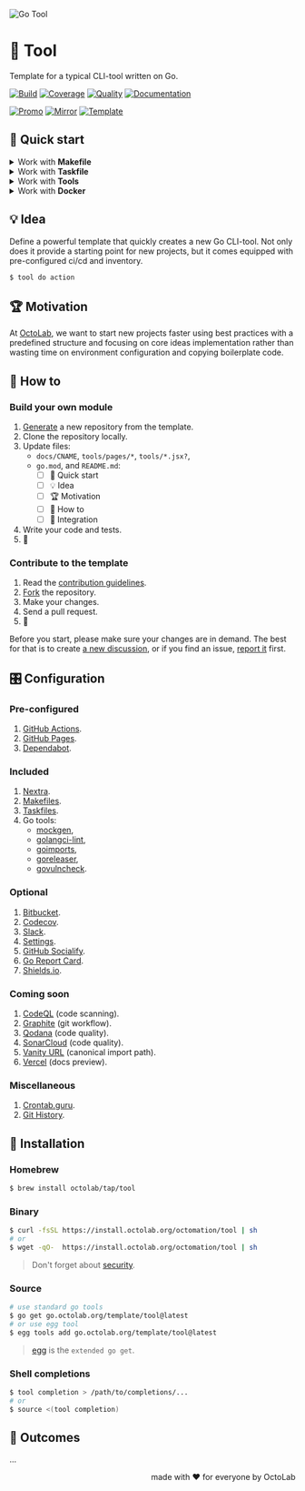 ![Go Tool][social.image]

# 🧩 Tool

Template for a typical CLI-tool written on Go.

[![Build][build.icon]][build.page]
[![Coverage][coverage.icon]][coverage.page]
[![Quality][quality.icon]][quality.page]
[![Documentation][docs.icon]][docs.page]

[![Promo][site.icon]][site.page]
[![Mirror][mirror.icon]][mirror.page]
[![Template][template.icon]][template.page]

## 🛫 Quick start

<details>
  <summary>Work with <strong>Makefile</strong></summary>

```bash
$ make setup
$ make help

$ make find-todos
$ make test lint
$ TIMEOUT=5s make test-with-coverage
```

</details>

<details>
  <summary>Work with <strong>Taskfile</strong></summary>

```bash
$ alias run=./Taskfile
$ run help

$ run docs
$ run docs install build start
```

</details>

<details>
  <summary>Work with <strong>Tools</strong></summary>

```bash
$ make tools
$ source bin/activate

$ which goimports
$ make go-fmt # goimports -local $(go list -m) -w ./...
```

</details>

<details>
  <summary>Work with <strong>Docker</strong></summary>

```bash
$ make go-1.11 # or go-1.12, etc.
/src# make go-env 2>/dev/null | grep GOVERSION
# GOVERSION:   1.11.13
/src# make test
```

</details>

## 💡 Idea

Define a powerful template that quickly creates a new Go CLI-tool.
Not only does it provide a starting point for new projects,
but it comes equipped with pre-configured ci/cd and inventory.

```bash
$ tool do action
```

## 🏆 Motivation

At [OctoLab][octolab.site], we want to start new projects faster using best practices
with a predefined structure and focusing on core ideas implementation
rather than wasting time on environment configuration and copying boilerplate code.

## 🤼‍ How to

### Build your own module

1. [Generate][action.generate] a new repository from the template.
2. Clone the repository locally.
3. Update files:
   - `docs/CNAME`, `tools/pages/*`, `tools/*.jsx?`,
   - `go.mod`, and `README.md`:
      - [ ] 🛫 Quick start
      - [ ] 💡 Idea
      - [ ] 🏆 Motivation
      - [ ] 🤼‍ How to
      - [ ] 🛬 Integration
4. Write your code and tests.
5. 🚀

### Contribute to the template

1. Read the [contribution guidelines][docs.contrib].
2. [Fork][action.fork] the repository.
3. Make your changes.
4. Send a pull request.
5. 🤗

Before you start, please make sure your changes are in demand.
The best for that is to create [a new discussion][action.discuss],
or if you find an issue, [report it][action.issue] first.

## 🎛️ Configuration

### Pre-configured

1. [GitHub Actions](https://github.com/features/actions).
2. [GitHub Pages](https://pages.github.com).
3. [Dependabot](https://github.com/dependabot).

### Included

1. [Nextra](https://nextra.site).
2. [Makefiles](https://github.com/octomation/makefiles).
3. [Taskfiles](https://github.com/octomation/taskfiles).
4. Go tools:
   - [mockgen](https://github.com/golang/mock),
   - [golangci-lint](https://github.com/kamilsk/golangci-lint),
   - [goimports](https://github.com/kamilsk/go-tools),
   - [goreleaser](https://goreleaser.com),
   - [govulncheck](https://github.com/golang/vuln).

### Optional

1. [Bitbucket](https://bitbucket.org).
2. [Codecov](https://about.codecov.io).
3. [Slack](https://github.com/marketplace/slack-github).
4. [Settings](https://github.com/apps/settings).
5. [GitHub Socialify](https://socialify.git.ci).
6. [Go Report Card](https://goreportcard.com).
7. [Shields.io](https://shields.io).

### Coming soon

1. [CodeQL](https://codeql.github.com) (code scanning).
2. [Graphite](https://graphite.dev) (git workflow).
3. [Qodana](https://qodana.cloud) (code quality).
4. [SonarCloud](https://sonarcloud.io) (code quality).
5. [Vanity URL](https://github.com/octomation/vanity) (canonical import path).
6. [Vercel](https://vercel.com) (docs preview).

### Miscellaneous

1. [Crontab.guru](https://crontab.guru).
2. [Git History](https://githistory.xyz).

## 🧩 Installation

### Homebrew

```bash
$ brew install octolab/tap/tool
```

### Binary

```bash
$ curl -fsSL https://install.octolab.org/octomation/tool | sh
# or
$ wget -qO-  https://install.octolab.org/octomation/tool | sh
```

> Don't forget about [security](https://www.idontplaydarts.com/2016/04/detecting-curl-pipe-bash-server-side/).

### Source

```bash
# use standard go tools
$ go get go.octolab.org/template/tool@latest
# or use egg tool
$ egg tools add go.octolab.org/template/tool@latest
```

> [egg][] is the `extended go get`.

### Shell completions

```bash
$ tool completion > /path/to/completions/...
# or
$ source <(tool completion)
```

## 🤲 Outcomes

...

<p align="right">made with ❤️ for everyone by OctoLab</p>

[social.image]:      https://socialify.git.ci/octomation/go-tool/image?description=1&font=Raleway&language=1&name=1&owner=1&pattern=Circuit%20Board&theme=Light
[awesome.icon]:      https://awesome.re/mentioned-badge.svg
[awesome.page]:      https://awesome-go.com/project-layout/
[build.icon]:        https://github.com/octomation/go-tool/actions/workflows/ci.yml/badge.svg
[build.page]:        https://github.com/octomation/go-tool/actions/workflows/ci.yml
[coverage.icon]:     https://codecov.io/gh/octomation/go-tool/branch/main/graph/badge.svg
[coverage.page]:     https://codecov.io/gh/octomation/go-tool
[quality.icon]:      https://goreportcard.com/badge/go.octolab.org/template/tool
[quality.page]:      https://goreportcard.com/report/go.octolab.org/template/tool
[docs.icon]:         https://pkg.go.dev/badge/go.octolab.org/template/tool.svg
[docs.page]:         https://pkg.go.dev/go.octolab.org/template/tool
[site.icon]:         https://img.shields.io/badge/site-GitHub%20Pages-brightgreen
[site.page]:         https://go-tool.octolab.org
[mirror.icon]:       https://img.shields.io/badge/mirror-Bitbucket-blue
[mirror.page]:       https://bitbucket.org/kamilsk/go-tool
[template.icon]:     https://img.shields.io/badge/template-go--tool-blue
[template.page]:     https://github.com/octomation/go-tool

[action.discuss]:    https://github.com/octomation/go-tool/discussions/new/choose
[action.fork]:       https://github.com/octomation/go-tool/fork
[action.generate]:   https://github.com/octomation/go-tool/generate
[action.issue]:      https://github.com/octomation/go-tool/issues/new/choose
[docs.contrib]:      https://github.com/octomation/.github/blob/main/.github/CONTRIBUTING.md
[octolab.site]:      https://github.com/octolab
[wiki.compat]:       https://en.wikipedia.org/wiki/Backward_compatibility
[wiki.gomod]:        https://github.com/golang/go/wiki/Modules

[egg]:               https://github.com/kamilsk/egg
